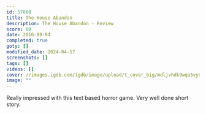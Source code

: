 ```yaml
---
id: 57860
title: The House Abandon
description: The House Abandon - Review
score: 60
date: 2016-09-04
completed: true
goty: []
modified_date: 2024-04-17
screenshots: []
tags: []
videos: []
cover: //images.igdb.com/igdb/image/upload/t_cover_big/mdljvhdk9wqa5vysbgqg.jpg
image: ""
---
```

Really impressed with this text based horror game. Very well done short story.